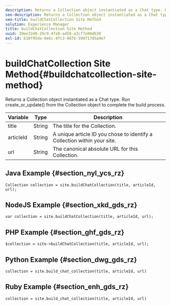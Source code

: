 ```yaml
---
description: Returns a Collection object instantiated as a Chat type. Run create_or_update() from the Collection object to complete the build process.
seo-description: Returns a Collection object instantiated as a Chat type. Run create_or_update() from the Collection object to complete the build process.
seo-title: buildChatCollection Site Method
solution: Experience Manager
title: buildChatCollection Site Method
uuid: 39ee32d0-29c9-47a8-a458-a3cf7a96db30
exl-id: b10f95de-9e6c-4fc3-987b-599717d5a9e7
---
```

# buildChatCollection Site Method{#buildchatcollection-site-method}

Returns a Collection object instantiated as a Chat type. Run create_or_update() from the Collection object to complete the build process.

|Variable|Type|Description|
|--- |--- |--- |
|title|String|The title for the Collection.|
|articleId|String|A unique article ID you chose to identify a Collection within your site.|
|url|String|The canonical absolute URL for this Collection.|

## Java Example {#section_nyl_ycs_rz}

```
Collection collection = site.buildChatCollection(title, articleId, url); 

```

## NodeJS Example {#section_xkd_gds_rz}

```
var collection = site.buildChatCollection(title, articleId, url); 

```

## PHP Example {#section_ghf_gds_rz}

```
$collection = site->buildChatCollection(title, articleId, url); 

```

## Python Example {#section_dwg_gds_rz}

```
collection = site.build_chat_collection(title, articleId, url) 

```

## Ruby Example {#section_enh_gds_rz}

```
collection = site.build_chat_collection(title, articleId, url)
```
